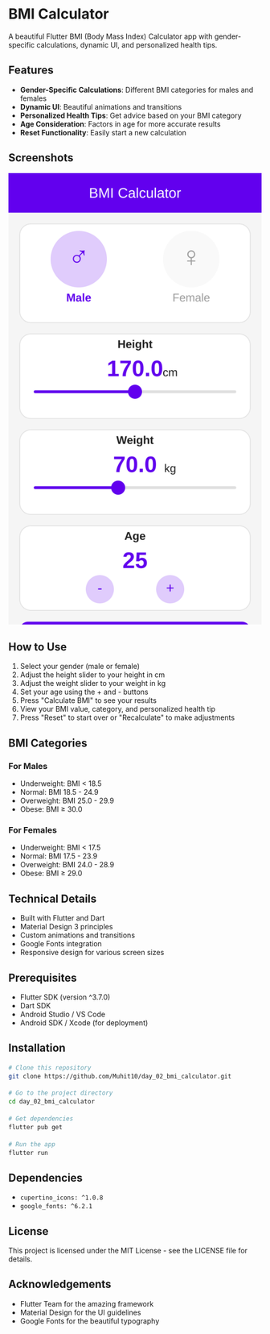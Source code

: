# BMI Calculator

A beautiful Flutter BMI (Body Mass Index) Calculator app with gender-specific calculations, dynamic UI, and personalized health tips.

## Features

- **Gender-Specific Calculations**: Different BMI categories for males and females
- **Dynamic UI**: Beautiful animations and transitions
- **Personalized Health Tips**: Get advice based on your BMI category
- **Age Consideration**: Factors in age for more accurate results
- **Reset Functionality**: Easily start a new calculation

## Screenshots

![App Screenshot](screenshots/app_screenshot.svg)

## How to Use

1. Select your gender (male or female)
2. Adjust the height slider to your height in cm
3. Adjust the weight slider to your weight in kg
4. Set your age using the + and - buttons
5. Press "Calculate BMI" to see your results
6. View your BMI value, category, and personalized health tip
7. Press "Reset" to start over or "Recalculate" to make adjustments

## BMI Categories

### For Males
- Underweight: BMI < 18.5
- Normal: BMI 18.5 - 24.9
- Overweight: BMI 25.0 - 29.9
- Obese: BMI ≥ 30.0

### For Females
- Underweight: BMI < 17.5
- Normal: BMI 17.5 - 23.9
- Overweight: BMI 24.0 - 28.9
- Obese: BMI ≥ 29.0

## Technical Details

- Built with Flutter and Dart
- Material Design 3 principles
- Custom animations and transitions
- Google Fonts integration
- Responsive design for various screen sizes

## Prerequisites

- Flutter SDK (version ^3.7.0)
- Dart SDK
- Android Studio / VS Code
- Android SDK / Xcode (for deployment)

## Installation

```bash
# Clone this repository
git clone https://github.com/Muhit10/day_02_bmi_calculator.git

# Go to the project directory
cd day_02_bmi_calculator

# Get dependencies
flutter pub get

# Run the app
flutter run
```

## Dependencies

- `cupertino_icons: ^1.0.8`
- `google_fonts: ^6.2.1`

## License

This project is licensed under the MIT License - see the LICENSE file for details.

## Acknowledgements

- Flutter Team for the amazing framework
- Material Design for the UI guidelines
- Google Fonts for the beautiful typography
